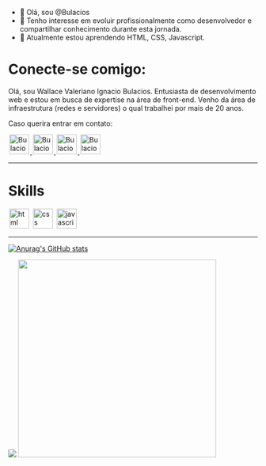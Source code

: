 
- 👋 Olá, sou @Bulacios
- 💬 Tenho interesse em evoluir profissionalmente como desenvolvedor e compartilhar conhecimento durante esta jornada.
- 👀 Atualmente estou aprendendo HTML, CSS, Javascript.

# Conecte-se comigo:
Olá, sou Wallace Valeriano Ignacio Bulacios. Entusiasta de desenvolvimento web e estou em busca de expertise na área de front-end. Venho da área de infraestrutura (redes e servidores) o qual trabalhei por mais de 20 anos.

Caso querira entrar em contato:

<a href="https://www.linkedin.com/in/wallacebulacios/">
  <img alt="Bulacios-linkedin" width="40px" src="https://cdn-icons-png.flaticon.com/128/174/174857.png" style="max-width:100%; margin: 0 2px;">
</a>

<a href="https://www.instagram.com/bulacios/">
  <img alt="Bulacios-instagran" width="40px" src="https://cdn-icons-png.flaticon.com/128/2111/2111463.png" style="max-width:100%; margin: 0 2px;">
</a>

<a href="https://api.whatsapp.com/send?phone=5562981773246&text=Ol%C3%A1%20venho%20do%20GitHub%2C%20para%20falar%20com%20voc%C3%AA!!">
  <img alt="Bulacios -whatsapp" width="40px" src="https://cdn-icons.flaticon.com/png/128/2504/premium/2504957.png?token=exp=1636897273~hmac=121b61d5f9aa54a57939fc8d8801a458" style="max-width:100%; margin: 0 2px;">
</a>

<a href="https://www.facebook.com/wallace.bulacios/">
  <img alt="Bulacios-facebook" width="40px" src="https://cdn-icons.flaticon.com/png/128/2504/premium/2504903.png?token=exp=1636897383~hmac=2fc614de81c2c05ba3e8360072e1be60" style="max-width:100%; margin: 0 2px;">
</a>

<hr />

# Skills

<img src="https://cdn.jsdelivr.net/gh/devicons/devicon/icons/html5/html5-original.svg" alt="html" widtf="40" height="40" style="max-width:100%;margin: 0 2px;"></img>
<img src="https://cdn.jsdelivr.net/gh/devicons/devicon/icons/css3/css3-original.svg" alt="css" widtf="40" height="40" style="max-width:100%;margin: 0 2px;"></img>
<img src="https://cdn.jsdelivr.net/gh/devicons/devicon/icons/javascript/javascript-original.svg" alt="javascript" widtf="40" height="40" style="max-width:100%;margin: 0 2px;"></img>

<hr />
   
[![Anurag's GitHub stats](https://github-readme-stats.vercel.app/api?username=bulacios)](https://github.com/anuraghazra/github-readme-stats)

<img src="https://github-readme-stats.vercel.app/api?username=anuraghazra&show_icons=true" />

<img src="https://wakatime.com/share/@wbulacios/0b2da2ec-6a43-4cfa-82b7-6c75bd5c31f2.svg" width="400" height="400" />

